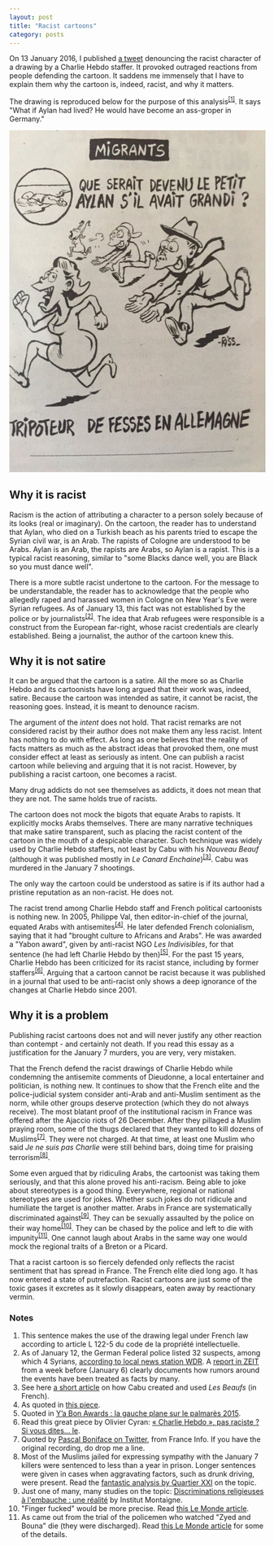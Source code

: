 ```yaml
---
layout: post
title: "Racist cartoons"
category: posts
---
```


On 13 January 2016, I published [a tweet](https://twitter.com/nicolaskb/status/687270412162568192) denouncing the racist character of a drawing by a Charlie Hebdo staffer. It provoked outraged reactions from people defending the cartoon. It saddens me immensely that I have to explain them why the cartoon is, indeed, racist, and why it matters. 

The drawing is reproduced below for the purpose of this analysis<sup><a href="#notes">[1]</a></sup>. It says "What if Aylan had lived? He would have become an ass-groper in Germany."

!["A racist cartoon by a Charlie Hebdo staffer"](/images/racist-cartoon.jpg)

## Why it is racist

Racism is the action of attributing a character to a person solely because of its looks (real or imaginary). On the cartoon, the reader has to understand that Aylan, who died on a Turkish beach as his parents tried to escape the Syrian civil war, is an Arab. The rapists of Cologne are understood to be Arabs. Aylan is an Arab, the rapists are Arabs, so Aylan is a rapist. This is a typical racist reasoning, similar to "some Blacks dance well, you are Black so you must dance well".

There is a more subtle racist undertone to the cartoon. For the message to be understandable, the reader has to acknowledge that the people who allegedly raped and harassed women in Cologne on New Year's Eve were Syrian refugees. As of January 13, this fact was not established by the police or by journalists<sup><a href="#notes">[2]</a></sup>. The idea that Arab refugees were responsible is a construct from the European far-right, whose racist credentials are clearly established. Being a journalist, the author of the cartoon knew this.

## Why it is not satire

It can be argued that the cartoon is a satire. All the more so as Charlie Hebdo and its cartoonists have long argued that their work was, indeed, satire. Because the cartoon was intended as satire, it cannot be racist, the reasoning goes. Instead, it is meant to denounce racism. 

The argument of the _intent_ does not hold. That racist remarks are not considered racist by their author does not make them any less racist. Intent has nothing to do with effect. As long as one believes that the reality of facts matters as much as the abstract ideas that provoked them, one must consider effect at least as seriously as intent. One can publish a racist cartoon while believing and arguing that it is not racist. However, by publishing a racist cartoon, one becomes a racist. 

Many drug addicts do not see themselves as addicts, it does not mean that they are not. The same holds true of racists.

The cartoon does not mock the bigots that equate Arabs to rapists. It explicitly mocks Arabs themselves. There are many narrative techniques that make satire transparent, such as placing the racist content of the cartoon in the mouth of a despicable character. Such technique was widely used by Charlie Hebdo staffers, not least by Cabu with his _Nouveau Beauf_ (although it was published mostly in _Le Canard Enchaine_)<sup><a href="#notes">[3]</a></sup>. Cabu was murdered in the January 7 shootings.

The only way the cartoon could be understood as satire is if its author had a pristine reputation as an non-racist. He does not.

The racist trend among Charlie Hebdo staff and French political cartoonists is nothing new. In 2005, Philippe Val, then editor-in-chief of the journal, equated Arabs with antisemites<sup><a href="#notes">[4]</a></sup>. He later defended French colonialism, saying that it had "brought culture to Africans and Arabs". He was awarded a "Yabon award", given by anti-racist NGO _Les Indivisibles_, for that sentence (he had left Charlie Hebdo by then)<sup><a href="#notes">[5]</a></sup>. For the past 15 years, Charlie Hebdo has been criticized for its racist stance, including by former staffers<sup><a href="#notes">[6]</a></sup>. Arguing that a cartoon cannot be racist because it was published in a journal that used to be anti-racist only shows a deep ignorance of the changes at Charlie Hebdo since 2001.

## Why it is a problem

Publishing racist cartoons does not and will never justify any other reaction than contempt - and certainly not death. If you read this essay as a justification for the January 7 murders, you are very, very mistaken.

That the French defend the racist drawings of Charlie Hebdo while condemning the antisemite comments of Dieudonne, a local entertainer and politician, is nothing new. It continues to show that the French elite and the police-judicial system consider anti-Arab and anti-Muslim sentiment as the norm, while other groups deserve protection (which they do not always receive). The most blatant proof of the institutional racism in France was offered after the Ajaccio riots of 26 December. After they pillaged a Muslim praying room, some of the thugs declared that they wanted to kill dozens of Muslims<sup><a href="#notes">[7]</a></sup>. They were not charged. At that time, at least one Muslim who said _Je ne suis pas Charlie_ were still behind bars, doing time for praising terrorism<sup><a href="#notes">[8]</a></sup>. 

Some even argued that by ridiculing Arabs, the cartoonist was taking them seriously, and that this alone proved his anti-racism. Being able to joke about stereotypes is a good thing. Everywhere, regional or national stereotypes are used for jokes. Whether such jokes do not ridicule and humiliate the target is another matter. Arabs in France are systematically discriminated against<sup><a href="#notes">[9]</a></sup>. They can be sexually assaulted by the police on their way home<sup><a href="#notes">[10]</a></sup>. They can be chased by the police and left to die with impunity<sup><a href="#notes">[11]</a></sup>. One cannot laugh about Arabs in the same way one would mock the regional traits of a Breton or a Picard. 

That a racist cartoon is so fiercely defended only reflects the racist sentiment that has spread in France. The French elite died long ago. It has now entered a state of putrefaction. Racist cartoons are just some of the toxic gases it excretes as it slowly disappears, eaten away by reactionary vermin.

<a name="notes"></a>
### Notes
1. This sentence makes the use of the drawing legal under French law according to article L 122-5 du code de la propriété intellectuelle.
1. As of January 12, the German Federal police listed 32 suspects, among which 4 Syrians, [according to local news station WDR](http://www1.wdr.de/themen/aktuell/vorfaelle-hauptbahnhof-koeln-fakten-100.html). A [report in ZEIT](http://www.zeit.de/gesellschaft/zeitgeschehen/2016-01/koeln-silvester-uebergriffe-medien) from a week before (January 6) clearly documents how rumors around the events have been treated as facts by many.
1. See here [a short article](http://www.le-toaster.fr/culture-g/dou-viennent-les-beaufs/) on how Cabu created and used _Les Beaufs_ (in French).
1. As quoted in [this piece](http://lmsi.net/Philippe-Val-est-un-raciste).
1. Quoted in [Y’a Bon Awards : la gauche plane sur le palmarès 2015](http://www.politis.fr/Y-a-Bon-Awards-la-gauche-plane-sur,31546.html).
1. Read this great piece by Olivier Cyran: [« Charlie Hebdo », pas raciste ? Si vous dites… le](http://www.article11.info/?Charlie-Hebdo-pas-raciste-Si-vous).
1. Quoted by [Pascal Boniface on Twitter](https://twitter.com/PascalBoniface/status/681077240269041664), from France Info. If you have the original recording, do drop me a line.
1. Most of the Muslims jailed for expressing sympathy with the January 7 killers were sentenced to less than a year in prison. Longer sentences were given in cases when aggravating factors, such as drunk driving, were present. Read the [fantastic analysis by Quartier XXI](http://quartiersxxi.org/le-delire-anti-terroriste-manque-sa-cible) on the topic.
1. Just one of many, many studies on the topic: [Discriminations religieuses à l'embauche : une réalité](http://www.institutmontaigne.org/fr/publications/discriminations-religieuses-lembauche-une-realite) by Institut Montaigne.
1. "Finger fucked" would be more precise. Read [this Le Monde article](http://www.lemonde.fr/police-justice/article/2015/12/18/espece-de-libanais-de-merde-connards-sales-noirs-des-adolescents-portent-plainte-pour-violences-policieres_4834472_1653578.html).
1. As came out from the trial of the policemen who watched "Zyed and Bouna" die (they were discharged). Read [this Le Monde article](http://www.lemonde.fr/societe/article/2015/05/18/mort-de-zyed-et-bouna-relaxe-definitive-des-deux-policiers_4635109_3224.html) for some of the details.